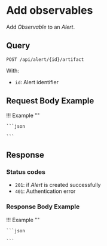 # Add observables

Add *Observable* to an *Alert*.

## Query

```plain
POST /api/alert/{id}/artifact
```

With:

- `id`: Alert identifier

##  Request Body Example

!!! Example "" 
    
    ```json

    ```



##  Response 

### Status codes

- `201`: if *Alert* is created successfully
- `401`: Authentication error

### Response Body Example

!!! Example ""

    ```json

    ```